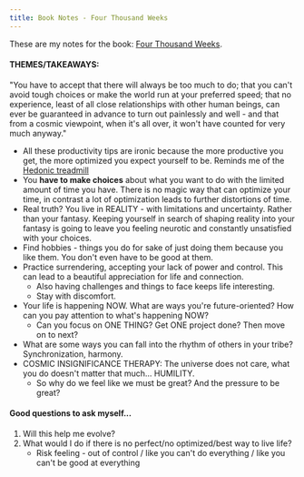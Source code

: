 ```yaml
---
title: Book Notes - Four Thousand Weeks
---
```


These are my notes for the book: [Four Thousand Weeks](https://en.wikipedia.org/wiki/Four_Thousand_Weeks:_Time_Management_for_Mortals). 

#### THEMES/TAKEAWAYS: 
"You have to accept that there will always be too much to do; that you can't avoid tough choices or make the world run at your preferred speed; that no experience, least of all close relationships with other human beings, can ever be guaranteed in advance to turn out painlessly and well - and that from a cosmic viewpoint, when it's all over, it won't have counted for very much anyway."

- All these productivity tips are ironic because the more productive you get, the more optimized you expect yourself to be. Reminds me of the [Hedonic treadmill](https://www.psychologytoday.com/us/basics/hedonic-treadmill)
- You **have to make choices** about what you want to do with the limited amount of time you have. There is no magic way that can optimize your time, in contrast a lot of optimization leads to further distortions of time. 
- Real truth? You live in REALITY - with limitations and uncertainty. Rather than your fantasy. Keeping yourself in search of shaping reality into your fantasy is going to leave you feeling neurotic and constantly unsatisfied with your choices.
- Find hobbies - things you do for sake of just doing them because you like them. You don't even have to be good at them. 
- Practice surrendering, accepting your lack of power and control. This can lead to a beautiful appreciation for life and connection. 
	- Also having challenges and things to face keeps life interesting. 
	- Stay with discomfort.
- Your life is happening NOW. What are ways you're future-oriented? How can you pay attention to what's happening NOW?
	- Can you focus on ONE THING? Get ONE project done? Then move on to next? 
- What are some ways you can fall into the rhythm of others in your tribe? Synchronization, harmony. 
- COSMIC INSIGNIFICANCE THERAPY: The universe does not care, what you do doesn't matter that much... HUMILITY. 
	- So why do we feel like we must be great? And the pressure to be great? 


#### Good questions to ask myself...  
1. Will this help me evolve?
2. What would I do if there is no perfect/no optimized/best way to live life?
	- Risk feeling - out of control / like you can't do everything / like you can't be good at everything